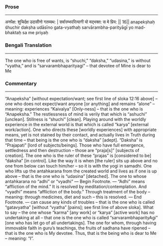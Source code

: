 ### Prose 
 --- 
अनपेक्ष: शुचिर्दक्ष उदासीनो गतव्यथ: |
सर्वारम्भपरित्यागी यो मद्भक्त: स मे प्रिय: || 16||
anapekṣhaḥ śhuchir dakṣha udāsīno gata-vyathaḥ
sarvārambha-parityāgī yo mad-bhaktaḥ sa me priyaḥ

### Bengali Translation 
 --- 
The one who is free of wants, is “shuchi,” “daksha,” “udasina,” is without “vyatha,” and is “sarvarambhaparityagi” – that devotee of Mine is dear to Me

### Commentary 
 --- 
“Anapeksha” [without expectation/want; see first line of sloka 12:16 above] – one who does not expect/want anyone [or anything] and remains “alone” – meaning: experiences “Kaivalya” [Only-ness] – that is the one who is “Anapeksha.” The restlessness of mind is verily that which is “ashuchi” [unclean]. Stillness is “shuchi” [clean]. Playing around with the worldly experience in the external world is that which is called “karya” [external work/action]. One who directs these [worldly experiences] with appropriate means, yet is not stained by their contact, and actually lives in Truth during that time – that being is the one who is “daksha” [adept]. “Daksha” is “Prajapati” [lord of subjects/beings]. Those who have full emergence, settledness and then destruction – those are “praja[s]” [subjects of creation]. The one who is the ruler of these “prajas” is [considered to be] “daksha” [in control]. Like the way it is when [the ruler] sits up above and no one from below can touch him/her – so it is with the yogi in samadhi. One who lifts up the antahkarana from the created world and lives as if one is up above – that is the one who is “udasina” [detached]. The one to whose antahkarana no “adhi” or “vyadhi” — Begin Footnote. — “Adhi” means “affliction of the mind.” It is resolved by meditation/contemplation. And “vyadhi” means “affliction of the body.” Through treatment of the body – meaning: through medicines, diet and such – this is resolved. — End Footnote. — can cause any kinds of troubles – that is the one who is called “gatavyatha” [without “vyatha” [pains]; see first line of above sloka]. What to say – the one whose “karma” [any work] or “karya” [active work] has no undertaking at all – that one is the one who is called “sarvarambhaparityAgi” [one who has let go of all undertakings]. The one for whom, through having immovable faith in guru’s teachings, the fruits of sadhana have ripened – that is the one who is My devotee. Thus, that is the being who is dear to Me – meaning: “I”. 